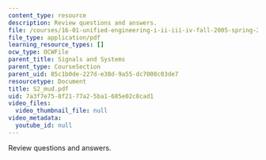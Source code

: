 ```yaml
---
content_type: resource
description: Review questions and answers.
file: /courses/16-01-unified-engineering-i-ii-iii-iv-fall-2005-spring-2006/7a3f7e758f2177a25ba1685e02c8cad1_S2_mud.pdf
file_type: application/pdf
learning_resource_types: []
ocw_type: OCWFile
parent_title: Signals and Systems
parent_type: CourseSection
parent_uid: 85c1b0de-227d-e38d-9a55-dc7008c03de7
resourcetype: Document
title: S2_mud.pdf
uid: 7a3f7e75-8f21-77a2-5ba1-685e02c8cad1
video_files:
  video_thumbnail_file: null
video_metadata:
  youtube_id: null
---
```

Review questions and answers.